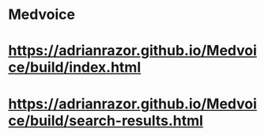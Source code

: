 # Medvoice
# https://adrianrazor.github.io/Medvoice/build/index.html
# https://adrianrazor.github.io/Medvoice/build/search-results.html
